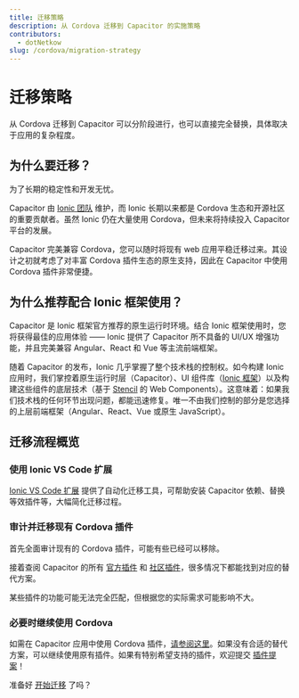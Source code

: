 ```yaml
---
title: 迁移策略
description: 从 Cordova 迁移到 Capacitor 的实施策略
contributors:
  - dotNetkow
slug: /cordova/migration-strategy
---
```


# 迁移策略

从 Cordova 迁移到 Capacitor 可以分阶段进行，也可以直接完全替换，具体取决于应用的复杂程度。

## 为什么要迁移？

为了长期的稳定性和开发无忧。

Capacitor 由 [Ionic 团队](https://ionicframework.com/) 维护，而 Ionic 长期以来都是 Cordova 生态和开源社区的重要贡献者。虽然 Ionic 仍在大量使用 Cordova，但未来将持续投入 Capacitor 平台的发展。

Capacitor 完美兼容 Cordova，您可以随时将现有 web 应用平稳迁移过来。其设计之初就考虑了对丰富 Cordova 插件生态的原生支持，因此在 Capacitor 中使用 Cordova 插件非常便捷。

## 为什么推荐配合 Ionic 框架使用？

Capacitor 是 Ionic 框架官方推荐的原生运行时环境。结合 Ionic 框架使用时，您将获得最佳的应用体验 —— Ionic 提供了 Capacitor 所不具备的 UI/UX 增强功能，并且完美兼容 Angular、React 和 Vue 等主流前端框架。

随着 Capacitor 的发布，Ionic 几乎掌握了整个技术栈的控制权。如今构建 Ionic 应用时，我们掌控着原生运行时层（Capacitor）、UI 组件库（[Ionic 框架](https://ionicframework.com)）以及构建这些组件的底层技术（基于 [Stencil](https://stenciljs.com/) 的 Web Components）。这意味着：如果我们技术栈的任何环节出现问题，都能迅速修复。唯一不由我们控制的部分是您选择的上层前端框架（Angular、React、Vue 或原生 JavaScript）。

## 迁移流程概览

### 使用 Ionic VS Code 扩展

[Ionic VS Code 扩展](https://marketplace.visualstudio.com/items?itemName=ionic.ionic) 提供了自动化迁移工具，可帮助安装 Capacitor 依赖、替换等效插件等，大幅简化迁移过程。

### 审计并迁移现有 Cordova 插件

首先全面审计现有的 Cordova 插件，可能有些已经可以移除。

接着查阅 Capacitor 的所有 [官方插件](/plugins/official.md) 和 [社区插件](/plugins/community.md)，很多情况下都能找到对应的替代方案。

某些插件的功能可能无法完全匹配，但根据您的实际需求可能影响不大。

### 必要时继续使用 Cordova

如需在 Capacitor 应用中使用 Cordova 插件，[请参阅这里](/plugins/cordova.md)。如果没有合适的替代方案，可以继续使用原有插件。如果有特别希望支持的插件，欢迎提交 [插件提案](https://github.com/capacitor-community/proposals)！

准备好 [开始迁移](/main/cordova/migrating-from-cordova-to-capacitor.md) 了吗？